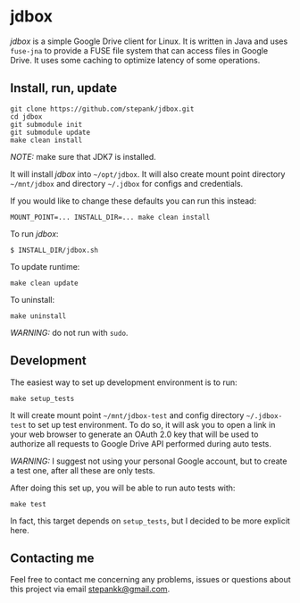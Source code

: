 # jdbox

_jdbox_ is a simple Google Drive client for Linux. It is written in Java and uses `fuse-jna` to provide
a FUSE file system that can access files in Google Drive. It uses some caching to optimize latency of some operations.

## Install, run, update

```
git clone https://github.com/stepank/jdbox.git
cd jdbox
git submodule init
git submodule update
make clean install
```

*NOTE:* make sure that JDK7 is installed.

It will install _jdbox_ into `~/opt/jdbox`. It will also create mount point directory `~/mnt/jdbox` and
directory `~/.jdbox` for configs and credentials.

If you would like to change these defaults you can run this instead:

```
MOUNT_POINT=... INSTALL_DIR=... make clean install
```

To run _jdbox_:

```
$ INSTALL_DIR/jdbox.sh
```

To update runtime:

```
make clean update
```

To uninstall:

```
make uninstall
```

*WARNING:* do not run with `sudo`.

## Development

The easiest way to set up development environment is to run:

```
make setup_tests
```

It will create mount point `~/mnt/jdbox-test` and config directory `~/.jdbox-test` to set up test
environment. To do so, it will ask you to open a link in your web browser to generate an OAuth 2.0
key that will be used to authorize all requests to Google Drive API performed during auto tests.

*WARNING:* I suggest not using your personal Google account, but to create a test one, after
all these are only tests.

After doing this set up, you will be able to run auto tests with:

```
make test
```

In fact, this target depends on `setup_tests`, but I decided to be more explicit here.

## Contacting me

Feel free to contact me concerning any problems, issues or questions about this
project via email [stepankk@gmail.com](mailto:stepankk@gmail.com).
